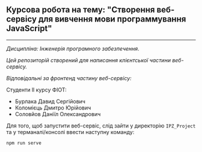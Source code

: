 ## Курсова робота на тему: "Створення веб-сервісу для вивчення мови программування JavaScript"
---
*Дисципліна: Інженерія програмного забезпечення*.

*Цей репозиторій створений для написання клієнтської частини веб-сервісу.*

*Відповідальні за фронтенд частину веб-сервісу:*

Студенти ll курсу ФІОТ:
- Бурлака Давид Сергійович
- Коломієць Дмитро Юрійович
- Соловйов Даніїл Олександрович

Для того, щоб запустити веб-сервіс, слід зайти у директорію ```IPZ_Project``` та у терманалі/консолі ввести наступну команду:

```npm run serve```
